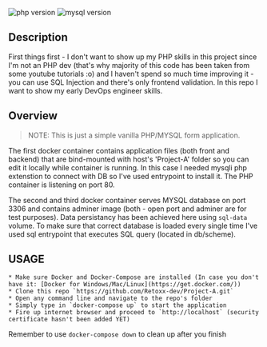 ![php version](https://img.shields.io/badge/PHP-7.4-yellow)     ![mysql version](https://img.shields.io/badge/MYSQL-8.0-yellow)

##  Description
First things first - I don't want to show up my PHP skills in this project since I'm not an PHP dev (that's why majority of this code has been taken from some youtube tutorials :o) and I haven't spend so much time improving it - you can use SQL Injection and there's only frontend validation. In this repo I want to show my early DevOps engineer skills.

## Overview
> NOTE: This is just a simple vanilla PHP/MYSQL form application.


The first docker container contains application files (both front and backend) that are bind-mounted with host's 'Project-A' folder so you can edit it locally while container is running. In this case I needed mysqli php extenstion to connect with DB so I've used entrypoint to install it. The PHP container is listening on port 80.

The second and third docker container serves MYSQL database on port 3306 and contains adminer image (both - open port and adminer are for test purposes). Data persistancy has been achieved here using `sql-data` volume. To make sure that correct database is loaded every single time I've used sql entrypoint that executes SQL query (located in db/scheme).

## USAGE
    * Make sure Docker and Docker-Compose are installed (In case you don't have it: [Docker for Windows/Mac/Linux](https://get.docker.com/))
    * Clone this repo `https://github.com/Retoxx-dev/Project-A.git`
    * Open any command line and navigate to the repo's folder
    * Simply type in `docker-compose up` to start the application
    * Fire up internet browser and proceed to `http://localhost` (security certificate hasn't been added YET)
    
Remember to use `docker-compose down` to clean up after you finish